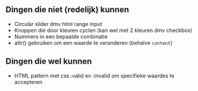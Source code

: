 ## Dingen die niet (redelijk) kunnen
- Circular slider dmv html range input
- Knoppen die door kleuren cyclen (kan wel met 2 kleuren dmv checkbox)
- Nummers in een bepaalde combinatie
- attr() gebruiken om een waarde te veranderen (behalve `content`)


## Dingen die wel kunnen
- HTML pattern met css :valid en :invalid om specifieke waardes te accepteren